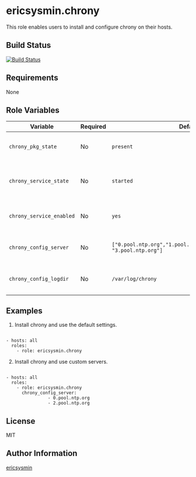 # ericsysmin.chrony

This role enables users to install and configure chrony on their hosts.

## Build Status

[![Build Status](https://travis-ci.org/ericsysmin/ansible-role-chrony.svg?branch=master)](https://travis-ci.org/ericsysmin/ansible-role-chrony)

## Requirements

None

## Role Variables

| Variable | Required | Default | Comments |
|----------|----------|---------|----------|
| `chrony_pkg_state` | No | `present` | Set pkg `enabled`, `disabled`, `latest`  |
| `chrony_service_state` | No | `started` | Set service state, started, enabled or disabled  |
| `chrony_service_enabled` | No | `yes` | A list of NTP servers to use.  |
| `chrony_config_server` | No | `["0.pool.ntp.org","1.pool.ntp.org","2.pool.ntp.org", "3.pool.ntp.org"]` | A list of NTP servers to use.  |
| `chrony_config_logdir` | No | `/var/log/chrony` | A list of NTP servers to use.  |

## Examples

1) Install chrony and use the default settings.

```

- hosts: all
  roles:
    - role: ericsysmin.chrony
```

2) Install chrony and use custom servers.

```

- hosts: all
  roles:
    - role: ericsysmin.chrony
      chrony_config_server:
				- 0.pool.ntp.org
				- 2.pool.ntp.org
```

## License

MIT

## Author Information

[ericsysmin](https://ericsysmin.com)

